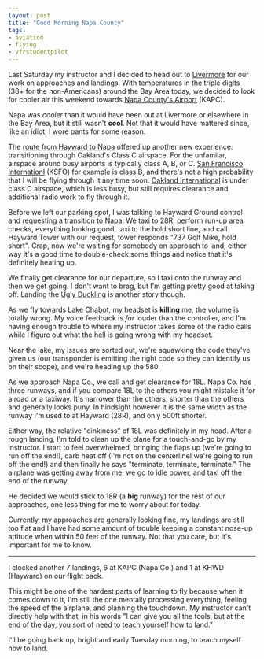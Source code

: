 ```yaml
---
layout: post
title: "Good Morning Napa County"
tags:
- aviation
- flying
- vfrstudentpilot
---
```


Last Saturday my instructor and I decided to head out to
[Livermore](http://www.airnav.com/airport/KLVK) for our work on approaches and
landings. With temperatures in the triple digits (38+ for the non-Americans)
around the Bay Area today, we decided to look for cooler air this weekend towards [Napa County's
Airport](http://www.airnav.com/airport/KAPC) (KAPC).


Napa was *cooler* than it would have been out at Livermore or elsewhere in the
Bay Area, but it still wasn't **cool**. Not that it would have mattered since,
like an idiot, I wore pants for some reason.

The [route from Hayward to Napa](http://skyvector.com/?ll=38.13398048292752,-122.32470703336598&chart=301&zoom=3&plan=A.K2.KHWD:A.K2.KAPC)
offered up another new experience: transitioning through Oakland's Class C
airspace. For the unfamilar, airspace around busy airports is typically class
A, B, or C. [San Francisco Internationl](http://www.airnav.com/airport/KSFO)
(KSFO) for example is class B, and there's not a high probability that I will
be flying through it any time soon. [Oakland
International](http://www.airnav.com/airport/KOAK) is under class C airspace,
which is less busy, but still requires clearance and additional radio work to
fly through it.

Before we left our parking spot, I was talking to Hayward Ground control and
requesting a transition to Napa. We taxi to 28R, perform run-up area checks,
everything looking good, taxi to the hold short line, and call Hayward Tower
with our request, tower responds "737 Golf Mike, hold short". Crap, now we're waiting for
somebody on approach to land; either way it's a good time to double-check some
things and notice that it's definitely heating up.

We finally get clearance for our departure, so I taxi onto the runway and then
we get going. I don't want to brag, but I'm getting pretty good at taking off.
Landing the [Ugly Duckling](http://www.flickr.com/photos/agentdero/8920019697/)
is another story though.

As we fly towards Lake Chabot, my headset is **killing** me, the volume is
totally wrong. My voice feedback is *far* louder than the controller, and I'm
having enough trouble to where my instructor takes some of the radio calls
while I figure out what the hell is going wrong with my headset.

Near the lake, my issues are sorted out, we're squawking the code they've given
us (our transponder is emitting the right code so they can identify us on their
scope), and we're heading up the 580.


As we approach Napa Co., we call and get clearance for 18L. Napa Co. has three
runways, and if you compare 18L to the others you might mistake it for a road
or a taxiway. It's narrower than the others, shorter than the others and
generally looks puny. In hindsight however it is the same width
as the runway I'm used to at Hayward (28R), and only 500ft shorter.

Either way, the relative "dinkiness" of 18L was definitely in my head. After
a rough landing, I'm told to clean up the plane for a touch-and-go by my
instructor. I start to feel overwhelmed, bringing the flaps up (we're going to
run off the end!), carb heat off (I'm not on the centerline! we're going to run
off the end!) and then finally he says "terminate, terminate, terminate." The
airplane was getting away from me, we go to idle power, and taxi off the end of
the runway.

He decided we would stick to 18R (a **big** runway) for the rest of our
approaches, one less thing for me to worry about for today.

Currently, my approaches are generally looking fine, my landings are
still too flat and I have had some amount of trouble keeping a constant nose-up
attitude when within 50 feet of the runway. Not that you care, but it's
important for me to know.

----

I clocked another 7 landings, 6 at KAPC (Napa Co.) and 1 at KHWD (Hayward) on
our flight back.


This might be one of the hardest parts of learning to fly because when it comes
down to it, I'm still the one mentally processing everything, feeling the speed
of the airplane, and planning the touchdown. My instructor can't directly help
with that, in his words "I can give you all the tools, but at the end of the
day, you sort of need to teach yourself how to land."


I'll be going back up, bright and early Tuesday morning, to teach myself how to
land.
